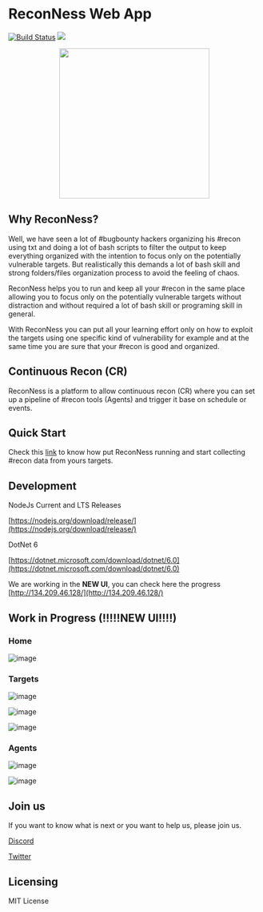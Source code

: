 # ReconNess Web App

[![Build Status](https://dev.azure.com/reconness/reconness/_apis/build/status/reconness.reconness?branchName=master)](https://dev.azure.com/reconness/reconness/_build/latest?definitionId=1&branchName=master)
<a href="https://twitter.com/reconness"><img src="https://img.shields.io/twitter/follow/reconness?logo=twitter&??style=flat-square&logo=appveyor"></a>
<p align="center">
  <img width="300" height="300" src="logo.png">
</p>

## Why ReconNess?

Well, we have seen a lot of #bugbounty hackers organizing his #recon using txt and doing a lot of bash scripts to filter the output to keep everything organized with the intention to focus only on the potentially vulnerable targets. But realistically this demands a lot of bash skill and strong folders/files organization process to avoid the feeling of chaos.

ReconNess helps you to run and keep all your #recon in the same place allowing you to focus only on the potentially vulnerable targets without distraction and without required a lot of bash skill or programing skill in general. 

With ReconNess you can put all your learning effort only on how to exploit the targets using one specific kind of vulnerability for example and at the same time you are sure that your #recon is good and organized.

## Continuous Recon (CR)

ReconNess is a platform to allow continuous recon (CR) where you can set up a pipeline of #recon tools (Agents) and trigger it base on schedule or events.

## Quick Start

Check this [link](https://docs.reconness.com/getting-started/quick-start) to know how put ReconNess running and start collecting #recon data from yours targets.

## Development

NodeJs Current and LTS Releases

[https://nodejs.org/download/release/](https://nodejs.org/download/release/)

DotNet 6

[https://dotnet.microsoft.com/download/dotnet/6.0](https://dotnet.microsoft.com/download/dotnet/6.0)

We are working in the **NEW UI**, you can check here the progress
[http://134.209.46.128/](http://134.209.46.128/)

## Work in Progress (!!!!!NEW UI!!!!)

### Home
![image](https://user-images.githubusercontent.com/1503645/111404842-d9660600-86a5-11eb-9651-2ac0881c2616.png)

### Targets
![image](https://user-images.githubusercontent.com/1503645/111404929-ff8ba600-86a5-11eb-9965-d3c80080feac.png)

![image](https://user-images.githubusercontent.com/1503645/111404978-1205df80-86a6-11eb-8db1-5a98f81a0532.png)

![image](https://user-images.githubusercontent.com/1503645/111405002-1df1a180-86a6-11eb-8e09-22c370d43ed4.png)

### Agents
![image](https://user-images.githubusercontent.com/1503645/111405052-31047180-86a6-11eb-8c00-09e2c343aedc.png)

![image](https://user-images.githubusercontent.com/1503645/111405107-47aac880-86a6-11eb-9513-4d2c01453735.png)

## Join us

If you want to know what is next or you want to help us, please join us.

[Discord](https://discord.com/invite/hpKVRFM)

[Twitter](https://twitter.com/reconness)

## Licensing

MIT License

